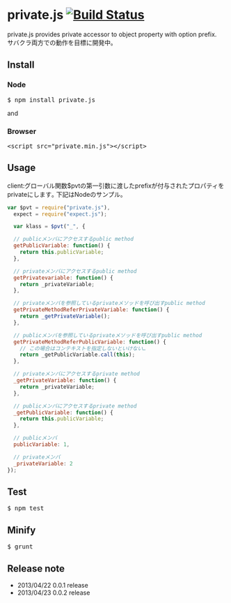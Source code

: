 private.js [![Build Status](https://secure.travis-ci.org/hotchemi/private.js.png)](http://travis-ci.org/hotchemi/private.js)
==========
private.js provides private accessor to object property with option prefix.<br/>
サバクラ両方での動作を目標に開発中｡

## Install

### Node
<pre>
$ npm install private.js
</pre>
and

### Browser
<pre>
&lt;script src=&quot;private.min.js&quot;&gt;&lt;/script&gt;
</pre>

## Usage
client:グローバル関数$pvtの第一引数に渡したprefixが付与されたプロパティをprivateにします｡
下記はNodeのサンプル。

```javascript
var $pvt = require("private.js"),
  expect = require("expect.js");

  var klass = $pvt("_", {

  // publicメンバにアクセスするpublic method
  getPublicVariable: function() {
    return this.publicVariable;
  },

  // privateメンバにアクセスするpublic method
  getPrivatevariable: function() {
    return _privateVariable;
  },

  // privateメンバを参照しているprivateメソッドを呼び出すpublic method
  getPrivateMethodReferPrivateVariable: function() {
    return _getPrivateVariable();
  },

  // publicメンバを参照しているprivateメソッドを呼び出すpublic method
  getPrivateMethodReferPublicVariable: function() {
    // この場合はコンテキストを指定しないといけない…
    return _getPublicVariable.call(this);
  },

  // privateメンバにアクセスするprivate method
  _getPrivateVariable: function() {
    return _privateVariable;
  },

  // publicメンバにアクセスするprivate method
  _getPublicVariable: function() {
    return this.publicVariable;
  },

  // publicメンバ
  publicVariable: 1,

  // privateメンバ
  _privateVariable: 2
});
```
## Test
<pre>
$ npm test
</pre>

## Minify
<pre>
$ grunt
</pre>

## Release note
* 2013/04/22 0.0.1 release
* 2013/04/23 0.0.2 release
